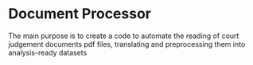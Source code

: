 # Document Processor 

The main purpose is to create a code to automate the reading of court judgement documents pdf files, translating and preprocessing them into analysis-ready datasets
